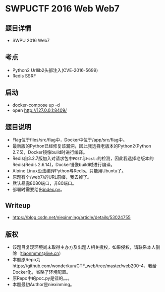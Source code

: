 # SWPUCTF 2016 Web Web7

## 题目详情

- SWPU 2016 Web7

## 考点
- Python2 Urllib2头部注入(CVE-2016-5699)
- Redis SSRF

## 启动
- docker-compose up -d
- open http://127.0.0.1:8409/

## 题目说明
- Flag位于files/src/flag中，Docker中位于/app/src/flag中。
- 最新版的Python已经修复该漏洞，因此我选择老版本的Python2(Python 2.7.5)，Docker镜像build时进行编译。
- Redis自3.2.7版加入对请求包中`POST`与`Host:`的检测，因此我选择老版本的Redis(Redis 2.6.14)，Docker镜像build时进行编译。
- Alpine Linux没法编译Python与Redis。只能用Ubuntu了。
- 原题有个/web7/的URL前缀，我去掉了。
- 默认暴露8080端口，非80端口。
- 部署时需要给出[index.py](https://github.com/Tiaonmmn/swpuctf_2016_web_web7/blob/master/files/src/index.py)。

## Writeup
- https://blog.csdn.net/niexinming/article/details/53024755

## 版权
- 该题目复现环境尚未取得主办方及出题人相关授权，如果侵权，请联系本人删除（tiaonmmn@live.cn）
- 本题原Repo为https://github.com/wonderkun/CTF_web/tree/master/web200-4，我给Docker化，省略了环境配置。
- 原Repo中的poc.py是错的。。。
- 本题最初Author是niexinming。
